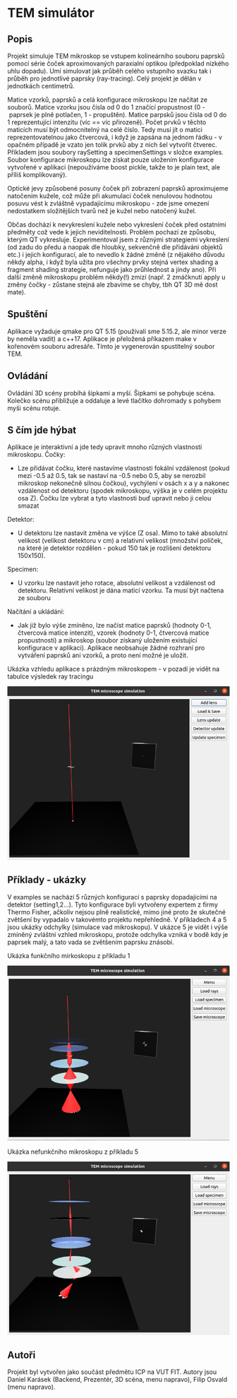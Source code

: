 # TEM simulátor 
## Popis
Projekt simuluje TEM mikroskop se vstupem kolineárního souboru paprsků pomocí série čoček aproximovaných paraxialní optikou (předpoklad nízkého uhlu dopadu). Umí simulovat jak průběh celého vstupního svazku tak i průběh pro jednotlivé paprsky (ray-tracing). Celý projekt je dělán v jednotkách centimetrů. 

Matice vzorků, paprsků a celá konfigurace mikroskopu lze načítat ze souborů. Matice vzorku jsou čísla od 0 do 1 značící propustnost (0&nbsp;-&nbsp;paprsek je plně potlačen, 1&nbsp;-&nbsp;propuštěn). Matice parpsků jsou čísla od 0 do 1 reprezentující intenzitu (víc == víc přirozeně). Počet prvků v těchto maticích musí být odmocnitelný na celé číslo. Tedy musí jít o matici reprezentovatelnou jako čtvercová, i když je zapsána na jednom řádku - v opačném případě je vzato jen tolik prvků aby z nich šel vytvořit čtverec. Příkladem jsou soubory raySetting a specimenSettings v složce examples. Soubor konfigurace mikroskopu lze získat pouze uložením konfigurace vytvořené v aplikaci (nepoužíváme boost pickle, takže to je plain text, ale příliš komplikovaný). 

Optické jevy způsobené posuny čoček při zobrazení paprsků aproximujeme natočením kužele, což může při akumulaci čoček nenulovou hodnotou posuvu vést k zvláštně vypadajícímu mikroskopu - zde jsme omezení nedostatkem složitějších tvarů než je kužel nebo natočený kužel. 

Občas dochází k nevykreslení kužele nebo vykreslení čoček před ostatními předměty což vede k jejich neviditelnosti. Problém pochazí ze způsobu, kterým QT vykresluje. Experimentoval jsem z různými strategiemi vykreslení (od zadu do  předu a naopak dle hloubky, sekvenčně dle přidáváni objektů etc.) i jejich konfigurací, ale to nevedlo k žádné změně (z nějakého důvodu někdy alpha, i když byla užita pro všechny prvky stejná vertex shading a fragment shading strategie, nefunguje jako průhlednost a jindy ano). Při další změně mikroskopu problém někdy(!) zmizí (např. 2 zmáčknutí apply u změny čočky - zůstane stejná ale zbavíme se chyby, tbh QT 3D mě dost mate).

## Spuštění
Aplikace vyžaduje qmake pro QT 5.15 (používali sme 5.15.2, ale minor verze by neměla vadit) a c++17. Aplikace je přeložená příkazem make v kořenovém souboru adresáře. Tímto je vygenerován spustitelný soubor TEM.

## Ovládání
Ovládání 3D scény probíhá šipkami a myší. Šipkami se pohybuje scéna. Kolečko scénu přibližuje a oddaluje a levé tlačítko dohromady s pohybem myši scénu rotuje.


## S čím jde hýbat
Aplikace je interaktivní a jde tedy upravit mnoho různých vlastností mikroskopu. 
Čočky:
* Lze přidávat čočku, které nastavíme vlastnosti fokální vzdálenost (pokud mezi -0.5 až 0.5, tak se nastaví na -0.5 nebo 0.5, aby se nerozbil mikroskop nekonečně silnou čočkou), vychýlení v osách x a y a nakonec vzdálenost od detektoru (spodek mikroskopu, výška je v celém projektu osa Z). Čočku lze vybrat a tyto vlastnosti buď upravit nebo ji celou smazat 

Detektor:
* U detektoru lze nastavit změna ve výšce (Z osa). Mimo to také absolutní velikost (velikost detektoru v cm) a relativní velikost (množství políček, na které je detektor rozdělen - pokud 150 tak je rozlišení detektoru 150x150).

Specimen:
* U vzorku lze nastavit jeho rotace, absolutní velikost a vzdálenost od detektoru. Relativní velikost je dána maticí vzorku. Ta musí být načtena ze souboru

Načítání a ukládání:
* Jak již bylo výše zmíněno, lze načíst matice paprsků (hodnoty 0-1, čtvercová matice intenzit), vzorek (hodnoty 0-1, čtvercová matice propustnosti) a mikroskop (soubor získaný uložením existující konfigurace v aplikaci). Aplikace neobsahuje žádné rozhraní pro vytváření paprsků ani vzorků, a proto není možné je uložit.

Ukázka vzhledu aplikace s prázdným mikroskopem - v pozadí je vidět na tabulce výsledek ray tracingu

![Base app view](https://github.com/DanielKarasek/TEM-simulation/blob/main/readme_imgs/basic_view.png)

## Příklady - ukázky
V examples se nachází 5 různých konfigurací s paprsky dopadajicími na detektor (setting1,2...). 
Tyto konfigurace byli vytvořeny expertem z firmy Thermo Fisher, ačkoliv nejsou plně realistické, mimo jiné proto že skutečné zvětšení by vypadalo v takovémto projektu nepřehledně. V příkladech 4 a 5 jsou ukázky odchylky (simulace vad mikroskopu). V ukázce 5 je vidět i výše zmíněný zvláštní vzhled mikroskopu, protože odchylka vzniká v bodě kdy je paprsek malý, a tato vada se zvětšením paprsku znásobí.

Ukázka funkčního mirkoskopu z příkladu 1

![Funkcni](https://github.com/DanielKarasek/TEM-simulation/blob/main/readme_imgs/working_settings.png)

Ukázka nefunkčního mikroskopu z příkladu 5

![Retardovany](https://github.com/DanielKarasek/TEM-simulation/blob/main/readme_imgs/settings_with_err.png)


## Autoři
Projekt byl vytvořen jako součást předmětu ICP na VUT FIT. Autory jsou Daniel Karásek (Backend, Prezentér, 3D scéna, menu napravo), Filip Osvald (menu napravo).

